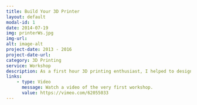 ```yaml
---
title: Build Your 3D Printer
layout: default
modal-id: 1
date: 2014-07-19
img: printerWs.jpg
img-url:
alt: image-alt
project-date: 2013 - 2016
project-date-url:
category: 3D Printing
service: Workshop
description: As a first hour 3D printing enthusiast, I helped to design and develop the i3 Berlin and gave 100+ Workshops where participants build a 3D printer from our building kit.
links:
    - type: Video
      message: Watch a video of the very first workshop.
      value: https://vimeo.com/62055033
---
```

